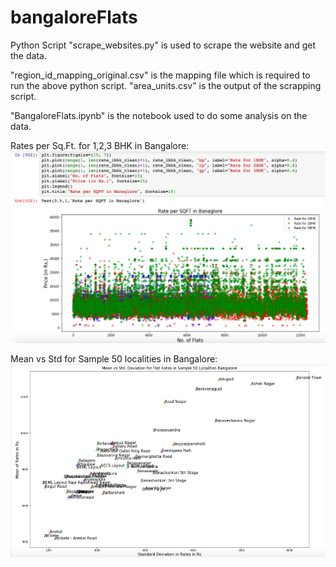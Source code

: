 # bangaloreFlats

Python Script "scrape_websites.py" is used to scrape the website and get the data.

"region_id_mapping_original.csv" is the mapping file which is required to run the above python script.
"area_units.csv" is the output of the scrapping script.

"BangaloreFlats.ipynb" is the notebook used to do some analysis on the data.

Rates per Sq.Ft. for 1,2,3 BHK in Bangalore:
![Alt text](Prices.png?raw=true "Rates per Sq. Ft.")

Mean vs Std for Sample 50 localities in Bangalore:
![Alt text](StdvsMean.png?raw=true "Standard Deviation vs Mean for few localities in Bangalore")
